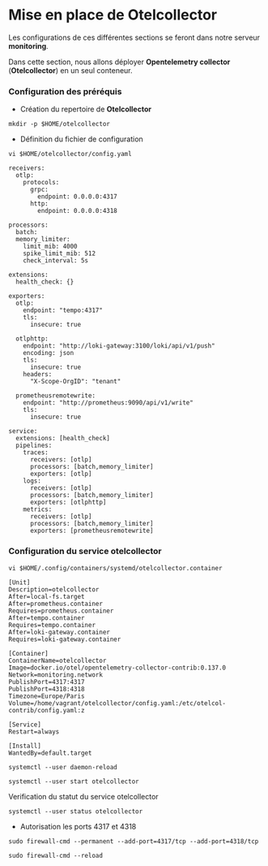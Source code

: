 # Mise en place de Otelcollector

Les configurations de ces différentes sections se feront dans notre serveur **monitoring**.

Dans cette section, nous allons déployer **Opentelemetry collector** (**Otelcollector**) en un seul conteneur.

### Configuration des préréquis

- Création du repertoire de **Otelcollector**

```
mkdir -p $HOME/otelcollector
```

- Définition du fichier de configuration

```
vi $HOME/otelcollector/config.yaml
```

```
receivers:
  otlp:
    protocols:
      grpc:
        endpoint: 0.0.0.0:4317
      http:
        endpoint: 0.0.0.0:4318

processors:
  batch:
  memory_limiter:  
    limit_mib: 4000  
    spike_limit_mib: 512
    check_interval: 5s

extensions:
  health_check: {}

exporters:
  otlp:
    endpoint: "tempo:4317"
    tls:
      insecure: true

  otlphttp:
    endpoint: "http://loki-gateway:3100/loki/api/v1/push"
    encoding: json
    tls:
      insecure: true
    headers:
      "X-Scope-OrgID": "tenant"

  prometheusremotewrite:
    endpoint: "http://prometheus:9090/api/v1/write"
    tls:
      insecure: true

service:
  extensions: [health_check]
  pipelines:
    traces:
      receivers: [otlp]
      processors: [batch,memory_limiter]
      exporters: [otlp]
    logs:
      receivers: [otlp]
      processors: [batch,memory_limiter]
      exporters: [otlphttp]
    metrics:
      receivers: [otlp]
      processors: [batch,memory_limiter]
      exporters: [prometheusremotewrite]
```

### Configuration du service otelcollector

```
vi $HOME/.config/containers/systemd/otelcollector.container
```

```
[Unit]
Description=otelcollector
After=local-fs.target
After=prometheus.container
Requires=prometheus.container
After=tempo.container
Requires=tempo.container
After=loki-gateway.container
Requires=loki-gateway.container

[Container]
ContainerName=otelcollector
Image=docker.io/otel/opentelemetry-collector-contrib:0.137.0
Network=monitoring.network
PublishPort=4317:4317
PublishPort=4318:4318
Timezone=Europe/Paris
Volume=/home/vagrant/otelcollector/config.yaml:/etc/otelcol-contrib/config.yaml:z

[Service]
Restart=always

[Install]
WantedBy=default.target
```

```
systemctl --user daemon-reload
```

```
systemctl --user start otelcollector
```

Verification du statut du service otelcollector

```
systemctl --user status otelcollector
```

- Autorisation les ports 4317 et 4318

```
sudo firewall-cmd --permanent --add-port=4317/tcp --add-port=4318/tcp

sudo firewall-cmd --reload
```